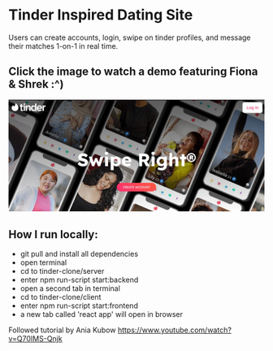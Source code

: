 # Tinder Inspired Dating Site

Users can create accounts, login, swipe on tinder profiles, and message their matches 1-on-1 in real time.

## Click the image to watch a demo featuring Fiona & Shrek :^)

[<img src="https://github.com/Kamal2079/Tinder-Inspired-Dating-Site/blob/main/Home%20Screen.jpg" width="600">](https://drive.google.com/file/d/1Vr9u7-PsRoJYKh-YDJpq27BHHsG3HYUv/view?usp=sharing)

## How I run locally:
  - git pull and install all dependencies
  - open terminal
  - cd to tinder-clone/server
  - enter npm run-script start:backend
  - open a second tab in terminal
  - cd to tinder-clone/client
  - enter npm run-script start:frontend
  - a new tab called 'react app' will open in browser

Followed tutorial by Ania Kubow https://www.youtube.com/watch?v=Q70IMS-Qnjk
